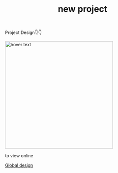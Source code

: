 <h1 style="text-align:center; ">new project</h1>
</br>

<p>Project Design👇👇</p>

  <img src="./src/assets/Screenshot 2024-03-25 at 7.30.32 PM.png" width="350" title="hover text">


</hr>
<p>to view online</p>

[Global design](https://www.rplglobal.com/uz)
